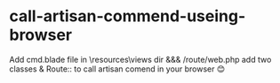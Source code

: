 # call-artisan-commend-useing-browser

Add cmd.blade file in \resources\views dir &&& /route/web.php add two classes & Route:: to call artisan comend in your browser 😊
